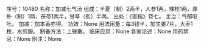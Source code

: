 序号：10480
名称：加减七气汤
组成：半夏（制）2两半，人参1两，辣桂1两，厚朴（制）1两，茯苓1两半，甘草（炙）半两。
出处：《直指》卷七。
主治：气郁呕吐。
加减：加本香亦得。
功效：None
用法用量：每3钱半，加生姜7片，大枣1枚，水煎服。
制备方法：上锉散。
临床应用：None
各家论述：None
用药禁忌：None
附注：None
